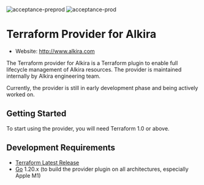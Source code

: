 ![acceptance-preprod](https://github.com/alkiranet/terraform-provider-alkira/actions/workflows/acceptance-test-preprod.yml/badge.svg)
![acceptance-prod](https://github.com/alkiranet/terraform-provider-alkira/actions/workflows/acceptance-test-prod.yml/badge.svg)


# Terraform Provider for Alkira

* Website: http://www.alkira.com

The Terraform provider for Alkira is a Terraform plugin to enable full
lifecycle management of Alkira resources. The provider is maintained
internally by Alkira engineering team.

Currently, the provider is still in early development phase and being
actively worked on.


## Getting Started

To start using the provider, you will need Terraform 1.0 or above.


## Development Requirements

-	[Terraform Latest Release](https://developer.hashicorp.com/terraform/downloads)
-	[Go](https://golang.org/doc/install) 1.20.x (to build the provider
     plugin on all architectures, especially Apple M1)

